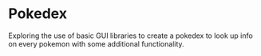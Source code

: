 # Pokedex
Exploring the use of basic GUI libraries to create a pokedex to look up info on every pokemon with some additional functionality.
